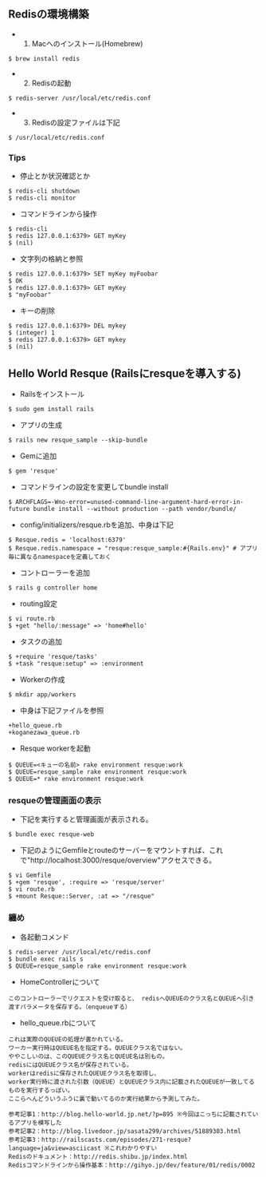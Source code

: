 ## Redisの環境構築 ##

* 01. Macへのインストール(Homebrew)
```
$ brew install redis
```

* 02. Redisの起動
```
$ redis-server /usr/local/etc/redis.conf
```

* 03. Redisの設定ファイルは下記
```
$ /usr/local/etc/redis.conf
```

### Tips ###

* 停止とか状況確認とか
```
$ redis-cli shutdown
$ redis-cli monitor
```

* コマンドラインから操作
```
$ redis-cli
$ redis 127.0.0.1:6379> GET myKey
$ (nil)
```

* 文字列の格納と参照
```
$ redis 127.0.0.1:6379> SET myKey myFoobar
$ OK
$ redis 127.0.0.1:6379> GET myKey
$ "myFoobar"
```

* キーの削除
```
$ redis 127.0.0.1:6379> DEL mykey
$ (integer) 1
$ redis 127.0.0.1:6379> GET mykey
$ (nil)
```

## Hello World Resque (Railsにresqueを導入する) ##
* Railsをインストール
```
$ sudo gem install rails
```

* アプリの生成
```
$ rails new resque_sample --skip-bundle
```

*  Gemに追加
```
$ gem 'resque'
```

* コマンドラインの設定を変更してbundle install
```
$ ARCHFLAGS=-Wno-error=unused-command-line-argument-hard-error-in-future bundle install --without production --path vendor/bundle/
```

* config/initializers/resque.rbを追加、中身は下記
```
$ Resque.redis = 'localhost:6379'
$ Resque.redis.namespace = "resque:resque_sample:#{Rails.env}" # アプリ毎に異なるnamespaceを定義しておく
```

* コントローラーを追加
```
$ rails g controller home
```

* routing設定
```
$ vi route.rb
$ +get "hello/:message" => 'home#hello'
```

* タスクの追加
```
$ +require 'resque/tasks'
$ +task "resque:setup" => :environment
```

* Workerの作成
```
$ mkdir app/workers
```
* 中身は下記ファイルを参照
```
+hello_queue.rb
+koganezawa_queue.rb
```

* Resque workerを起動
```
$ QUEUE=<キューの名前> rake environment resque:work
$ QUEUE=resque_sample rake environment resque:work
$ QUEUE=* rake environment resque:work
```

### resqueの管理画面の表示 ###

* 下記を実行すると管理画面が表示される。
```
$ bundle exec resque-web
```

* 下記のようにGemfileとrouteのサーバーをマウントすれば、これで"http://localhost:3000/resque/overview"アクセスできる。
```
$ vi Gemfile
$ +gem 'resque', :require => 'resque/server'
$ vi route.rb
$ +mount Resque::Server, :at => "/resque"
```

### 纏め ###
* 各起動コメンド
```
$ redis-server /usr/local/etc/redis.conf
$ bundle exec rails s
$ QUEUE=resque_sample rake environment resque:work
```

* HomeControllerについて
```
このコントローラーでリクエストを受け取ると、 redisへQUEUEのクラス名とQUEUEへ引き渡すパラメータを保存する。（enqueueする）
```

* hello_queue.rbについて
```
これは実際のQUEUEの処理が書かれている。
ワーカー実行時はQUEUE名を指定する。QUEUEクラス名ではない。
ややこしいのは、このQUEUEクラス名とQUEUE名は別もの。
redisにはQUEUEクラス名が保存されている。
workerはredisに保存されたQUEUEクラス名を取得し、
worker実行時に渡された引数（QUEUE）とQUEUEクラス内に記載されたQUEUEが一致してるものを実行するっぽい。
ここらへんどういうふうに裏で動いてるのか実行結果から予測してみた。
```

```
参考記事1：http://blog.hello-world.jp.net/?p=895 ※今回はこっちに記載されているアプリを模写した
参考記事2：http://blog.livedoor.jp/sasata299/archives/51889303.html
参考記事3：http://railscasts.com/episodes/271-resque?language=ja&view=asciicast ※これわかりやすい
Redisのドキュメント：http://redis.shibu.jp/index.html
Redisコマンドラインから操作基本：http://gihyo.jp/dev/feature/01/redis/0002
```
